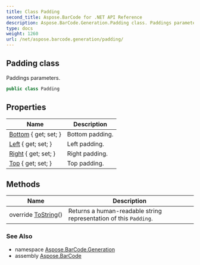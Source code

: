 ```yaml
---
title: Class Padding
second_title: Aspose.BarCode for .NET API Reference
description: Aspose.BarCode.Generation.Padding class. Paddings parameters
type: docs
weight: 1260
url: /net/aspose.barcode.generation/padding/
---
```

## Padding class

Paddings parameters.

```csharp
public class Padding
```

## Properties

| Name | Description |
| --- | --- |
| [Bottom](../../aspose.barcode.generation/padding/bottom/) { get; set; } | Bottom padding. |
| [Left](../../aspose.barcode.generation/padding/left/) { get; set; } | Left padding. |
| [Right](../../aspose.barcode.generation/padding/right/) { get; set; } | Right padding. |
| [Top](../../aspose.barcode.generation/padding/top/) { get; set; } | Top padding. |

## Methods

| Name | Description |
| --- | --- |
| override [ToString](../../aspose.barcode.generation/padding/tostring/)() | Returns a human-readable string representation of this `Padding`. |

### See Also

* namespace [Aspose.BarCode.Generation](../../aspose.barcode.generation/)
* assembly [Aspose.BarCode](../../)



